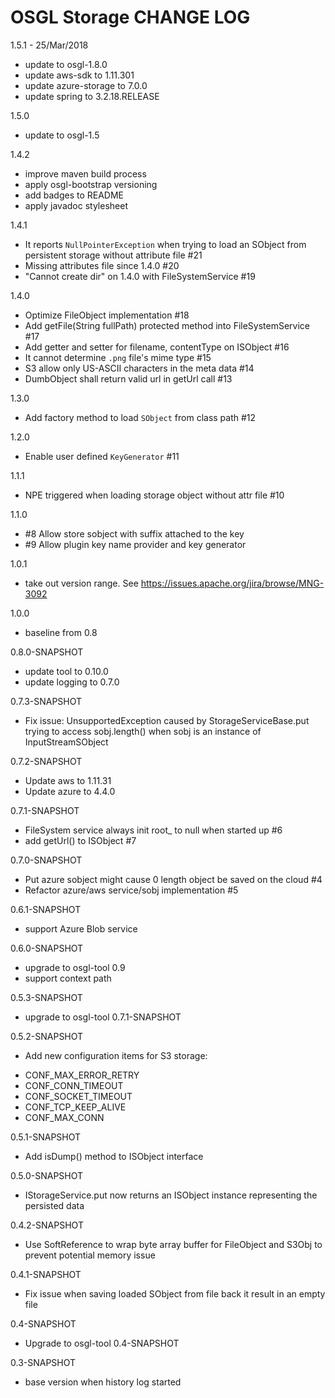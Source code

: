 # OSGL Storage CHANGE LOG 

1.5.1 - 25/Mar/2018
* update to osgl-1.8.0
* update aws-sdk to 1.11.301
* update azure-storage to 7.0.0
* update spring to 3.2.18.RELEASE

1.5.0
* update to osgl-1.5

1.4.2
* improve maven build process
* apply osgl-bootstrap versioning
* add badges to README
* apply javadoc stylesheet


1.4.1
* It reports `NullPointerException` when trying to load an SObject from persistent storage without attribute file #21 
* Missing attributes file since 1.4.0 #20 
* "Cannot create dir" on 1.4.0 with FileSystemService #19 

1.4.0
* Optimize FileObject implementation #18 
* Add getFile(String fullPath) protected method into FileSystemService #17 
* Add getter and setter for filename, contentType on ISObject #16 
* It cannot determine `.png` file's mime type #15 
* S3 allow only US-ASCII characters in the meta data #14 
* DumbObject shall return valid url in getUrl call #13 


1.3.0
* Add factory method to load `SObject` from class path #12 

1.2.0
* Enable user defined `KeyGenerator` #11 

1.1.1
* NPE triggered when loading storage object without attr file #10 

1.1.0
* #8 Allow store sobject with suffix attached to the key
* #9 Allow plugin key name provider and key generator

1.0.1
* take out version range. See https://issues.apache.org/jira/browse/MNG-3092

1.0.0
* baseline from 0.8

0.8.0-SNAPSHOT
* update tool to 0.10.0
* update logging to 0.7.0

0.7.3-SNAPSHOT
* Fix issue: UnsupportedException caused by StorageServiceBase.put trying to access sobj.length()
             when sobj is an instance of InputStreamSObject

0.7.2-SNAPSHOT
* Update aws to 1.11.31
* Update azure to 4.4.0

0.7.1-SNAPSHOT
* FileSystem service always init root_ to null when started up #6 
* add getUrl() to ISObject #7 

0.7.0-SNAPSHOT
* Put azure sobject might cause 0 length object be saved on the cloud #4 
* Refactor azure/aws service/sobj implementation #5 

0.6.1-SNAPSHOT
* support Azure Blob service

0.6.0-SNAPSHOT
* upgrade to osgl-tool 0.9
* support context path

0.5.3-SNAPSHOT
* upgrade to osgl-tool 0.7.1-SNAPSHOT

0.5.2-SNAPSHOT
- Add new configuration items for S3 storage:
* CONF_MAX_ERROR_RETRY
* CONF_CONN_TIMEOUT
* CONF_SOCKET_TIMEOUT
* CONF_TCP_KEEP_ALIVE
* CONF_MAX_CONN

0.5.1-SNAPSHOT
- Add isDump() method to ISObject interface

0.5.0-SNAPSHOT
- IStorageService.put now returns an ISObject instance representing the persisted data

0.4.2-SNAPSHOT
- Use SoftReference to wrap byte array buffer for FileObject and S3Obj to prevent potential memory issue

0.4.1-SNAPSHOT
- Fix issue when saving loaded SObject from file back it result in an empty file

0.4-SNAPSHOT
- Upgrade to osgl-tool 0.4-SNAPSHOT

0.3-SNAPSHOT
- base version when history log started
